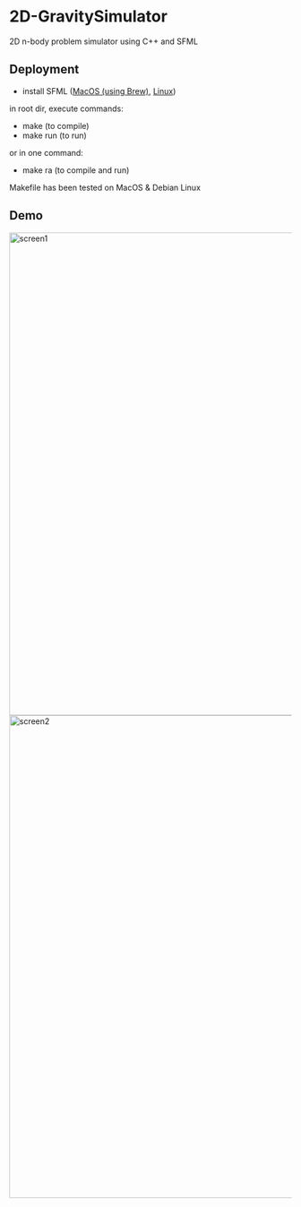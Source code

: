 # 2D-GravitySimulator

2D n-body problem simulator using C++ and SFML

## Deployment
- install SFML ([MacOS (using Brew)](https://formulae.brew.sh/formula/sfml), [Linux](https://www.sfml-dev.org/tutorials/2.5/start-linux.php))

in root dir, execute commands:
- make        (to compile)
- make run    (to run)

or in one command:
- make ra (to compile and run)

Makefile has been tested on MacOS & Debian Linux

## Demo 

<img width="862" alt="screen1" src="https://user-images.githubusercontent.com/17238289/218269724-8cc9b812-db1a-4cbc-b62f-aa723fa06c03.png">
<img width="862" alt="screen2" src="https://user-images.githubusercontent.com/17238289/218269736-23178909-7693-475d-89ee-e3a2e6918822.png">
